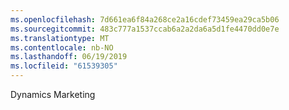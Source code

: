 ```yaml
---
ms.openlocfilehash: 7d661ea6f84a268ce2a16cdef73459ea29ca5b06
ms.sourcegitcommit: 483c777a1537ccab6a2a2da6a5d1fe4470dd0e7e
ms.translationtype: MT
ms.contentlocale: nb-NO
ms.lasthandoff: 06/19/2019
ms.locfileid: "61539305"
---
```

Dynamics Marketing